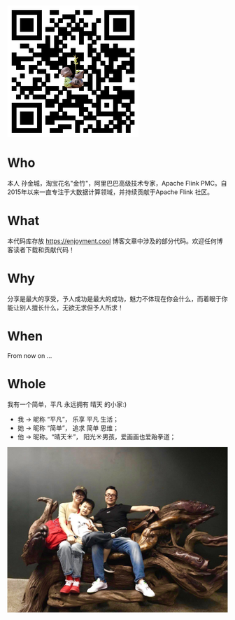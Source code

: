 ![](images/ma.png)

# Who
本人 孙金城，淘宝花名"金竹"，阿里巴巴高级技术专家，Apache Flink PMC。自2015年以来一直专注于大数据计算领域，并持续贡献于Apache Flink 社区。 

# What
本代码库存放 https://enjoyment.cool 博客文章中涉及的部分代码。欢迎任何博客读者下载和贡献代码！

# Why
分享是最大的享受，予人成功是最大的成功，魅力不体现在你会什么，而着眼于你能让别人擅长什么，无欲无求但予人所求！

# When
 From now on ...

# Whole
 我有一个简单，平凡 永远拥有 晴天 的小家:)

 - 我 -> 昵称 “平凡”， 乐享 平凡 生活；
 - 她 -> 昵称 “简单”， 追求 简单 思维；
 - 他 -> 昵称。“晴天☀️”， 阳光☀️男孩，爱画画也爱跆拳道；

![](images/family.jpg)
